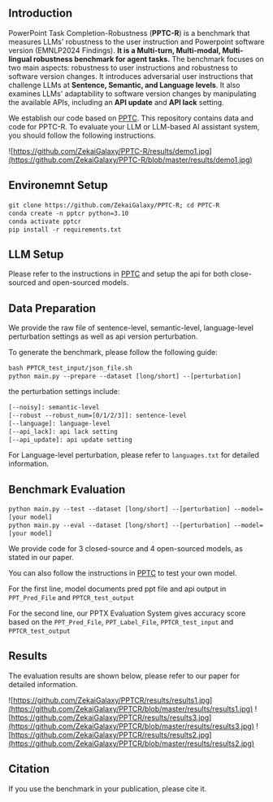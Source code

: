 ## Introduction

PowerPoint Task Completion-Robustness (**PPTC-R**) is a benchmark that measures LLMs' robustness to the user instruction and Powerpoint software version (EMNLP2024 Findings). **It is a Multi-turn, Multi-modal, Multi-lingual robustness benchmark for agent tasks.** The benchmark focuses on two main aspects: robustness to user instructions and robustness to software version changes. It introduces adversarial user instructions that challenge LLMs at **Sentence, Semantic, and Language levels**. It also examines LLMs' adaptability to software version changes by manipulating the available APIs, including an **API update** and **API lack** setting.

We establish our code based on [PPTC](https://github.com/gydpku/PPTC). This repository contains data and code for PPTC-R. To evaluate your LLM or LLM-based AI assistant system, you should follow the following instructions.

![https://github.com/ZekaiGalaxy/PPTC-R/results/demo1.jpg](https://github.com/ZekaiGalaxy/PPTC-R/blob/master/results/demo1.jpg)

## Environemnt Setup

```
git clone https://github.com/ZekaiGalaxy/PPTC-R; cd PPTC-R
conda create -n pptcr python=3.10
conda activate pptcr
pip install -r requirements.txt
```

## LLM Setup

Please refer to the instructions in [PPTC](https://github.com/gydpku/PPTC) and setup the api for both close-sourced and open-sourced models.

## Data Preparation

We provide the raw file of sentence-level, semantic-level, language-level perturbation settings as well as api version perturbation. 

To generate the benchmark, please follow the following guide:

```
bash PPTCR_test_input/json_file.sh
python main.py --prepare --dataset [long/short] --[perturbation]
```
the perturbation settings include:
```
[--noisy]: semantic-level
[--robust --robust_num=[0/1/2/3]]: sentence-level
[--language]: language-level
[--api_lack]: api lack setting
[--api_update]: api update setting
```
For Language-level perturbation, please refer to `languages.txt` for detailed information.

## Benchmark Evaluation
```
python main.py --test --dataset [long/short] --[perturbation] --model=[your model]
python main.py --eval --dataset [long/short] --[perturbation] --model=[your model]
```
We provide code for 3 closed-source and 4 open-sourced models, as stated in our paper. 

You can also follow the instructions in [PPTC](https://github.com/gydpku/PPTC) to test your own model.

For the first line, model documents pred ppt file and api output in `PPT_Pred_File` and `PPTCR_test_output`

For the second line, our PPTX Evaluation System gives accuracy score based on the `PPT_Pred_File`, `PPT_Label_File`, `PPTCR_test_input` and `PPTCR_test_output`

## Results

The evaluation results are shown below, please refer to our paper for detailed information.

![https://github.com/ZekaiGalaxy/PPTCR/results/results1.jpg](https://github.com/ZekaiGalaxy/PPTCR/blob/master/results/results1.jpg)
![https://github.com/ZekaiGalaxy/PPTCR/results/results3.jpg](https://github.com/ZekaiGalaxy/PPTCR/blob/master/results/results3.jpg)
![https://github.com/ZekaiGalaxy/PPTCR/results/results2.jpg](https://github.com/ZekaiGalaxy/PPTCR/blob/master/results/results2.jpg)

## Citation

If you use the benchmark in your publication, please cite it.

```
```


